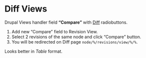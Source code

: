 Diff Views
==========

Drupal Views handler field **“Compare”** with <a href="https://drupal.org/project/diff">Diff</a> radiobuttons.

1. Add new “Compare” field to Revision View.
2. Select 2 revisions of the same node and click “Compare” button.
3. You will be redirected on Diff page `node/%/revisions/view/%/%`.

Looks better in *Table* format.
